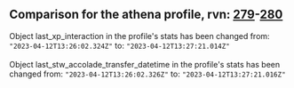 ## Comparison for the athena profile, rvn: [279](https://github.com/PRO100KatYT/FortniteProfileRevisions/tree/main/profiles/athena/279%20athena.json)-[280](https://github.com/PRO100KatYT/FortniteProfileRevisions/tree/main/profiles/athena/280%20athena.json)

Object last_xp_interaction in the profile's stats has been changed from: `"2023-04-12T13:26:02.324Z"` to: `"2023-04-12T13:27:21.014Z"`
<br><br>
Object last_stw_accolade_transfer_datetime in the profile's stats has been changed from: `"2023-04-12T13:26:02.326Z"` to: `"2023-04-12T13:27:21.016Z"`
<br><br>
